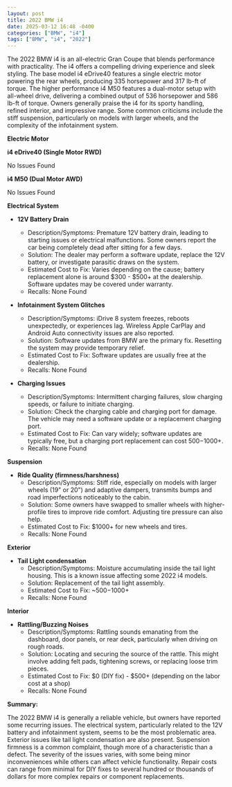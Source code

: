 ```yaml
---
layout: post
title: 2022 BMW i4
date: 2025-03-12 16:48 -0400
categories: ["BMW", "i4"]
tags: ["BMW", "i4", "2022"]
---
```

The 2022 BMW i4 is an all-electric Gran Coupe that blends performance with practicality. The i4 offers a compelling driving experience and sleek styling. The base model i4 eDrive40 features a single electric motor powering the rear wheels, producing 335 horsepower and 317 lb-ft of torque. The higher performance i4 M50 features a dual-motor setup with all-wheel drive, delivering a combined output of 536 horsepower and 586 lb-ft of torque. Owners generally praise the i4 for its sporty handling, refined interior, and impressive range. Some common criticisms include the stiff suspension, particularly on models with larger wheels, and the complexity of the infotainment system.

**Electric Motor**

**i4 eDrive40 (Single Motor RWD)**

No Issues Found

**i4 M50 (Dual Motor AWD)**

No Issues Found

**Electrical System**

* **12V Battery Drain**
    * Description/Symptoms: Premature 12V battery drain, leading to starting issues or electrical malfunctions. Some owners report the car being completely dead after sitting for a few days.
    * Solution: The dealer may perform a software update, replace the 12V battery, or investigate parasitic draws on the system.
    * Estimated Cost to Fix: Varies depending on the cause; battery replacement alone is around $300 - $500+ at the dealership. Software updates may be covered under warranty.
    * Recalls: None Found

* **Infotainment System Glitches**
    * Description/Symptoms: iDrive 8 system freezes, reboots unexpectedly, or experiences lag. Wireless Apple CarPlay and Android Auto connectivity issues are also reported.
    * Solution: Software updates from BMW are the primary fix. Resetting the system may provide temporary relief.
    * Estimated Cost to Fix: Software updates are usually free at the dealership.
    * Recalls: None Found

* **Charging Issues**
    * Description/Symptoms: Intermittent charging failures, slow charging speeds, or failure to initiate charging.
    * Solution: Check the charging cable and charging port for damage. The vehicle may need a software update or a replacement charging port.
    * Estimated Cost to Fix: Can vary widely; software updates are typically free, but a charging port replacement can cost $500-$1000+.
    * Recalls: None Found

**Suspension**

*   **Ride Quality (firmness/harshness)**
    *   Description/Symptoms: Stiff ride, especially on models with larger wheels (19" or 20") and adaptive dampers, transmits bumps and road imperfections noticeably to the cabin.
    *   Solution: Some owners have swapped to smaller wheels with higher-profile tires to improve ride comfort. Adjusting tire pressure can also help.
    *   Estimated Cost to Fix: $1000+ for new wheels and tires.
    *   Recalls: None Found

**Exterior**

* **Tail Light condensation**
    * Description/Symptoms: Moisture accumulating inside the tail light housing. This is a known issue affecting some 2022 i4 models.
    * Solution: Replacement of the tail light assembly.
    * Estimated Cost to Fix: ~$500-$1000+
    * Recalls: None Found

**Interior**

*   **Rattling/Buzzing Noises**
    *   Description/Symptoms: Rattling sounds emanating from the dashboard, door panels, or rear deck, particularly when driving on rough roads.
    *   Solution: Locating and securing the source of the rattle. This might involve adding felt pads, tightening screws, or replacing loose trim pieces.
    *   Estimated Cost to Fix: $0 (DIY fix) - $500+ (depending on the labor cost at a shop)
    *   Recalls: None Found

**Summary:**

The 2022 BMW i4 is generally a reliable vehicle, but owners have reported some recurring issues. The electrical system, particularly related to the 12V battery and infotainment system, seems to be the most problematic area. Exterior issues like tail light condensation are also present. Suspension firmness is a common complaint, though more of a characteristic than a defect. The severity of the issues varies, with some being minor inconveniences while others can affect vehicle functionality. Repair costs can range from minimal for DIY fixes to several hundred or thousands of dollars for more complex repairs or component replacements.


